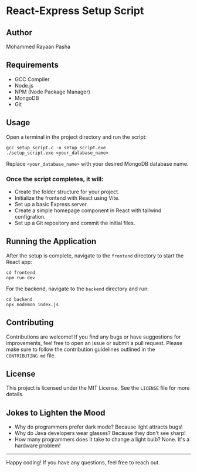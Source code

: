 <h1>React-Express Setup Script</h1>

<h2>Author</h2>
<p>Mohammed Rayaan Pasha</p>

<h2>Requirements</h2>
<ul>
    <li>GCC Compiler</li>
    <li>Node.js</li>
    <li>NPM (Node Package Manager)</li>
    <li>MongoDB</li>
    <li>Git</li>
</ul>

<h2>Usage</h2>
<p>Open a terminal in the project directory and run the script:</p>
<pre><code>gcc setup_script.c -o setup_script.exe
./setup_script.exe &lt;your_database_name&gt;</code></pre>
<p>Replace <code>&lt;your_database_name&gt;</code> with your desired MongoDB database name.</p>

<h3>Once the script completes, it will:</h3>
<ul>
    <li>Create the folder structure for your project.</li>
    <li>Initialize the frontend with React using Vite.</li>
    <li>Set up a basic Express server.</li>
    <li>Create a simple homepage component in React with tailwind configration.</li>
    <li>Set up a Git repository and commit the initial files.</li>
</ul>

<h2>Running the Application</h2>
<p>After the setup is complete, navigate to the <code>frontend</code> directory to start the React app:</p>
<pre><code>cd frontend
npm run dev</code></pre>
<p>For the backend, navigate to the <code>backend</code> directory and run:</p>
<pre><code>cd backend
npx nodemon index.js</code></pre>

<h2>Contributing</h2>
<p>Contributions are welcome! If you find any bugs or have suggestions for improvements, feel free to open an issue or submit a pull request. Please make sure to follow the contribution guidelines outlined in the <code>CONTRIBUTING.md</code> file.</p>

<h2>License</h2>
<p>This project is licensed under the MIT License. See the <code>LICENSE</code> file for more details.</p>

<h2>Jokes to Lighten the Mood</h2>
<ul>
    <li>Why do programmers prefer dark mode? Because light attracts bugs!</li>
    <li>Why do Java developers wear glasses? Because they don't see sharp!</li>
    <li>How many programmers does it take to change a light bulb? None. It's a hardware problem!</li>
</ul>

<hr>
<p>Happy coding! If you have any questions, feel free to reach out.</p>
